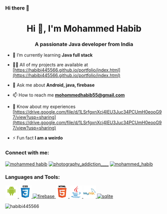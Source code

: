 ### Hi there 👋

<h1 align="center">Hi 👋, I'm Mohammed Habib</h1>
<h3 align="center">A passionate Java developer from India</h3>

- 🌱 I’m currently learning **Java full stack**

- 👨‍💻 All of my projects are available at [https://habibi445566.github.io/portfolio/index.html](https://habibi445566.github.io/portfolio/index.html)

- 💬 Ask me about **Android, java, firebase**

- 📫 How to reach me **mohommedhabib55@gmail.com**

- 📄 Know about my experiences [https://drive.google.com/file/d/1LSrfgxnXcj4lEU3Juc34PCUmH0eooG97/view?usp=sharing](https://drive.google.com/file/d/1LSrfgxnXcj4lEU3Juc34PCUmH0eooG97/view?usp=sharing)

- ⚡ Fun fact **I am a weirdo**

<h3 align="left">Connect with me:</h3>
<p align="left">
<a href="https://linkedin.com/in/mohammed habib" target="blank"><img align="center" src="https://raw.githubusercontent.com/rahuldkjain/github-profile-readme-generator/master/src/images/icons/Social/linked-in-alt.svg" alt="mohammed habib" height="30" width="40" /></a>
<a href="https://instagram.com/photography_addiction____" target="blank"><img align="center" src="https://raw.githubusercontent.com/rahuldkjain/github-profile-readme-generator/master/src/images/icons/Social/instagram.svg" alt="photography_addiction____" height="30" width="40" /></a>
<a href="https://www.leetcode.com/mohammed_habib" target="blank"><img align="center" src="https://raw.githubusercontent.com/rahuldkjain/github-profile-readme-generator/master/src/images/icons/Social/leet-code.svg" alt="mohammed_habib" height="30" width="40" /></a>
</p>

<h3 align="left">Languages and Tools:</h3>
<p align="left"> <a href="https://developer.android.com" target="_blank" rel="noreferrer"> <img src="https://raw.githubusercontent.com/devicons/devicon/master/icons/android/android-original-wordmark.svg" alt="android" width="40" height="40"/> </a> <a href="https://www.w3schools.com/css/" target="_blank" rel="noreferrer"> <img src="https://raw.githubusercontent.com/devicons/devicon/master/icons/css3/css3-original-wordmark.svg" alt="css3" width="40" height="40"/> </a> <a href="https://firebase.google.com/" target="_blank" rel="noreferrer"> <img src="https://www.vectorlogo.zone/logos/firebase/firebase-icon.svg" alt="firebase" width="40" height="40"/> </a> <a href="https://www.w3.org/html/" target="_blank" rel="noreferrer"> <img src="https://raw.githubusercontent.com/devicons/devicon/master/icons/html5/html5-original-wordmark.svg" alt="html5" width="40" height="40"/> </a> <a href="https://www.java.com" target="_blank" rel="noreferrer"> <img src="https://raw.githubusercontent.com/devicons/devicon/master/icons/java/java-original.svg" alt="java" width="40" height="40"/> </a> <a href="https://www.mysql.com/" target="_blank" rel="noreferrer"> <img src="https://raw.githubusercontent.com/devicons/devicon/master/icons/mysql/mysql-original-wordmark.svg" alt="mysql" width="40" height="40"/> </a> <a href="https://www.sqlite.org/" target="_blank" rel="noreferrer"> <img src="https://www.vectorlogo.zone/logos/sqlite/sqlite-icon.svg" alt="sqlite" width="40" height="40"/> </a> </p>

<p><img align="center" src="https://github-readme-stats.vercel.app/api/top-langs?username=habibi445566&show_icons=true&locale=en&layout=compact" alt="habibi445566" /></p>
